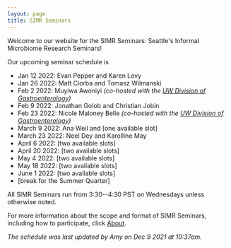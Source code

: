 ```yaml
---
layout: page
title: SIMR Seminars
---
```


Welcome to our website for the SIMR Seminars: Seattle's Informal Microbiome Research Seminars!

Our upcoming seminar schedule is

- Jan 12 2022: Evan Pepper and Karen Levy
- Jan 26 2022: Matt Ciorba and Tomasz Wilmanski
- Feb 2 2022: Muyiwa Awoniyi *(co-hosted with the [UW Division of Gastroenterology](https://gastro.uw.edu/))*
- Feb 9 2022: Jonathan Golob and Christian Jobin
- Feb 23 2022: Nicole Maloney Belle *(co-hosted with the [UW Division of Gastroenterology](https://gastro.uw.edu/))*
- March 9 2022: Ana Weil and [one available slot]
- March 23 2022: Neel Dey and Karolline May
- April 6 2022: [two available slots]
- April 20 2022: [two available slots]
- May 4 2022: [two available slots]
- May 18 2022: [two available slots]
- June 1 2022: [two available slots]
- [break for the Summer Quarter]

All SIMR Seminars run from 3:30--4:30 PST on Wednesdays unless otherwise noted.

For more information about the scope and format of SIMR Seminars, including how to participate, click [About](https://simr-seminars.github.io/about/).

*The schedule was last updated by Amy on Dec 9 2021 at 10:37am.*
